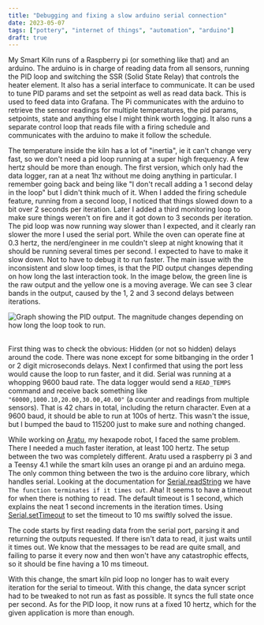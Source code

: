 ```yaml
---
title: "Debugging and fixing a slow arduino serial connection"
date: 2023-05-07
tags: ["pottery", "internet of things", "automation", "arduino"]
draft: true
---
```


My Smart Kiln runs of a Raspberry pi (or something like that) and an arduino.
The arduino is in charge of reading data from all sensors, running the PID loop
and switching the SSR (Solid State Relay) that controls the heater element. It
also has a serial interface to communicate. It can be used to tune PID params
and set the setpoint as well as read data back. This is used to feed data into
Grafana. The Pi communicates with the arduino to retrieve the sensor readings
for multiple temperatures, the pid params, setpoints, state and anything else I
might think worth logging. It also runs a separate control loop that reads
file with a firing schedule and communicates with the arduino to make it
follow the schedule.

The temperature inside the kiln has a lot of "inertia", ie it can't change very
fast, so we don't need a pid loop running at a super high frequency. A few
hertz should be more than enough. The first version, which only had the data
logger, ran at a neat 1hz without me doing anything in particular. I remember
going back and being like "I don't recall adding a 1 second delay in the loop"
but I didn't think much of it. When I added the firing schedule feature,
running from a second loop, I noticed that things slowed down to a bit over 2
seconds per iteration. Later I added a third monitoring loop to make sure
things weren't on fire and it got down to 3 seconds per iteration. The pid loop
was now running way slower than I expected, and it clearly ran slower the more
I used the serial port. While the oven can operate fine at 0.3 hertz, the
nerd/engineer in me couldn't sleep at night knowing that it should be running
several times per second. I expected to have to make it slow down. Not to have
to debug it to run faster. The main issue with the inconsistent and slow loop
times, is that the PID output changes depending on how long the last
interaction took. In the image below, the green line is the raw output and the
yellow one is a moving average. We can see 3 clear bands in the output, caused
by the 1, 2 and 3 second delays between iterations.

<div class="container-fluid">
  <div class="row">
    <div class="col">
      <img
        class="img-fluid" src="{% static 'images/smart_kiln/pid_output.png' %}"
        alt="Graph showing the PID output. The magnitude changes depending on
        how long the loop took to run."
      ></img>
    </div>
  </div>
</div>
<br>

First thing was to check the obvious: Hidden (or not so hidden) delays around
the code. There was none except for some bitbanging in the order 1 or 2 digit
microseconds delays. Next I confirmed that using the port less would cause the
loop to run faster, and it did. Serial was running at a whopping 9600 baud
rate. The data logger would send a `READ_TEMPS` command and receive back
something like `"60000,1000.10,20.00,30.00,40.00"` (a counter and readings from
multiple sensors). That is 42 chars in total, including the return character.
Even at a 9600 baud, it should be able to run at 100s of hertz. This wasn't the
issue, but I bumped the baud to 115200 just to make sure and nothing changed.

While working on [Aratu](/tags/aratu/), my hexapode robot, I faced the same
problem. There I needed a much faster iteration, at least 100 hertz. The setup
between the two was completely different. Aratu used a raspberry pi 3 and a
Teensy 4.1 while the smart kiln uses an orange pi and an arduino mega. The only
common thing between the two is the arduino core library, which handles serial.
Looking at the documentation for
[Serial.readString](https://www.arduino.cc/reference/en/language/functions/communication/serial/readstring/)
we have `The function terminates if it times out`. Aha! It seems to have a
timeout for when there is nothing to read. The default timeout is 1 second,
which explains the neat 1 second increments in the iteration times. Using
[Serial.setTimeout](https://www.arduino.cc/reference/en/language/functions/communication/serial/settimeout/)
to set the timeout to 10 ms swiftly solved the issue.

The code starts by first reading data from the serial port, parsing it and
returning the outputs requested. If there isn't data to read, it just waits
until it times out. We know that the messages to be read are quite small, and
failing to parse it every now and then won't have any catastrophic effects, so
it should be fine having a 10 ms timeout.

With this change, the smart kiln pid loop no longer has to wait every iteration
for the serial to timeout. With this change, the data syncer script had to be
tweaked to not run as fast as possible. It syncs the full state once per
second. As for the PID loop, it now runs at a fixed 10 hertz, which for the
given application is more than enough.

